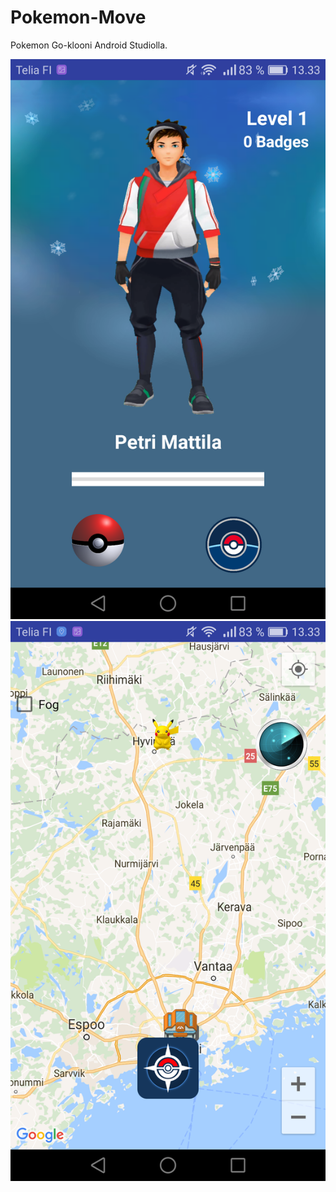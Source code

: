 # Pokemon-Move

Pokemon Go-klooni Android Studiolla.

![alt text](https://github.com/Etherkon/Pokemon-Move/blob/master/Screenshot1.png)
![alt text](https://github.com/Etherkon/Pokemon-Move/blob/master/Screenshot2.png)
